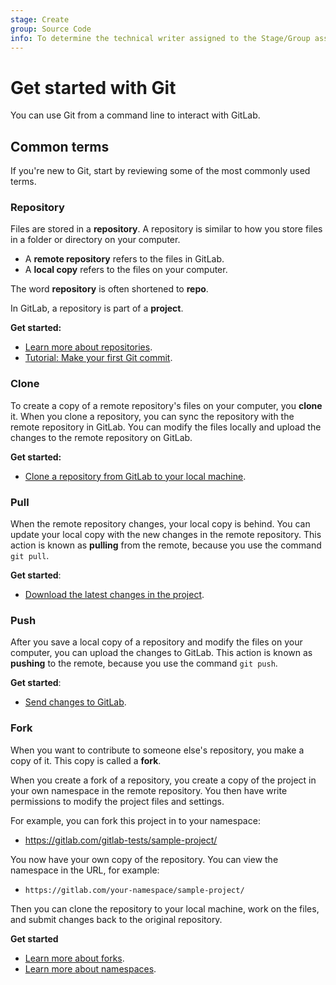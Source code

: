 ```yaml
---
stage: Create
group: Source Code
info: To determine the technical writer assigned to the Stage/Group associated with this page, see https://about.gitlab.com/handbook/product/ux/technical-writing/#assignments
---
```


# Get started with Git

You can use Git from a command line to interact with GitLab.

## Common terms

If you're new to Git, start by reviewing some of the most commonly used terms.

### Repository

Files are stored in a **repository**. A repository is similar to how you
store files in a folder or directory on your computer.

- A **remote repository** refers to the files in GitLab.
- A **local copy** refers to the files on your computer.

The word **repository** is often shortened to **repo**.

In GitLab, a repository is part of a **project**.

**Get started:**

- [Learn more about repositories](../../user/project/repository/index.md).
- [Tutorial: Make your first Git commit](../../tutorials/make_first_git_commit/index.md).

### Clone

To create a copy of a remote repository's files on your computer, you **clone** it.
When you clone a repository, you can sync the repository with the remote repository in GitLab.
You can modify the files locally and upload the changes to the remote repository on GitLab.

**Get started:**

- [Clone a repository from GitLab to your local machine](../../gitlab-basics/start-using-git.md#clone-a-repository).

### Pull

When the remote repository changes, your local copy is behind. You can update your local copy with the new
changes in the remote repository.
This action is known as **pulling** from the remote, because you use the command `git pull`.

**Get started**:

- [Download the latest changes in the project](../../gitlab-basics/start-using-git.md#download-the-latest-changes-in-the-project).

### Push

After you save a local copy of a repository and modify the files on your computer, you can upload the
changes to GitLab. This action is known as **pushing** to the remote, because you use the command
`git push`.

**Get started**:

- [Send changes to GitLab](../../gitlab-basics/start-using-git.md#send-changes-to-gitlab).

### Fork

When you want to contribute to someone else's repository, you make a copy of it.
This copy is called a **fork**.

When you create a fork of a repository, you create a copy of the project in your own
namespace in the remote repository.
You then have write permissions to modify the project files and settings.

For example, you can fork this project in to your namespace:

- <https://gitlab.com/gitlab-tests/sample-project/>

You now have your own copy of the repository. You can view the namespace in the URL, for example:

- `https://gitlab.com/your-namespace/sample-project/`

Then you can clone the repository to your local machine, work on the files, and submit changes back to the
original repository.

**Get started**

- [Learn more about forks](../../user/project/repository/forking_workflow.md).
- [Learn more about namespaces](../../user/namespace/index.md).
